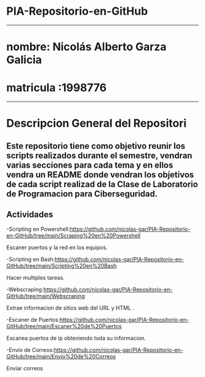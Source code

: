 
# PIA-Repositorio-en-GitHub

---

# nombre: Nicolás Alberto Garza Galicia

# matricula :1998776
---
# Descripcion General del Repositori
Este repositorio tiene como objetivo reunir los scripts realizados durante el semestre, vendran varias secciones  para cada  tema y en ellos vendra un README donde vendran los objetivos de cada script realizad de la Clase  de Laboratorio de Programacion para Ciberseguridad.
---
## Actividades
-Scripting en Powershell:https://github.com/nicolas-gar/PIA-Repositorio-en-GitHub/tree/main/Scraping%20en%20Powershell

Escaner puertos y la red en los equipos.

-Scripting en Bash:https://github.com/nicolas-gar/PIA-Repositorio-en-GitHub/tree/main/Scripting%20en%20Bash

Hacer multiples tareas.

-Webscraping:https://github.com/nicolas-gar/PIA-Repositorio-en-GitHub/tree/main/Webscraping

Extrae informacion de sitios web del URL y HTML .

-Escaner de Puertos:https://github.com/nicolas-gar/PIA-Repositorio-en-GitHub/tree/main/Escaner%20de%20Puertos

Escanea puertos de ip obteniendo toda su informacion.

-Envio de Correos:https://github.com/nicolas-gar/PIA-Repositorio-en-GitHub/tree/main/Envio%20de%20Correos

Enviar correos

